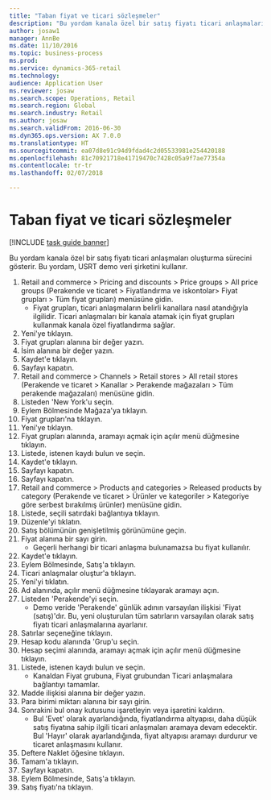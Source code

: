 ```yaml
--- 
title: "Taban fiyat ve ticari sözleşmeler"
description: "Bu yordam kanala özel bir satış fiyatı ticari anlaşmaları oluşturma sürecini gösterir."
author: josaw1
manager: AnnBe
ms.date: 11/10/2016
ms.topic: business-process
ms.prod: 
ms.service: dynamics-365-retail
ms.technology: 
audience: Application User
ms.reviewer: josaw
ms.search.scope: Operations, Retail
ms.search.region: Global
ms.search.industry: Retail
ms.author: josaw
ms.search.validFrom: 2016-06-30
ms.dyn365.ops.version: AX 7.0.0
ms.translationtype: HT
ms.sourcegitcommit: ea07d8e91c94d9fdad4c2d05533981e254420188
ms.openlocfilehash: 81c70921718e41719470c7428c05a9f7ae77354a
ms.contentlocale: tr-tr
ms.lasthandoff: 02/07/2018

---
```

# <a name="base-price-and-trade-agreements"></a>Taban fiyat ve ticari sözleşmeler

[!INCLUDE [task guide banner](../includes/task-guide-banner.md)]

Bu yordam kanala özel bir satış fiyatı ticari anlaşmaları oluşturma sürecini gösterir. Bu yordam, USRT demo veri şirketini kullanır.

1. Retail and commerce > Pricing and discounts > Price groups > All price groups (Perakende ve ticaret > Fiyatlandırma ve iskontolar> Fiyat grupları > Tüm fiyat grupları) menüsüne gidin.
    * Fiyat grupları, ticari anlaşmaların belirli kanallara nasıl atandığıyla ilgilidir. Ticari anlaşmaları bir kanala atamak için fiyat grupları kullanmak kanala özel fiyatlandırma sağlar.  
2. Yeni'ye tıklayın.
3. Fiyat grupları alanına bir değer yazın.
4. İsim alanına bir değer yazın.
5. Kaydet'e tıklayın.
6. Sayfayı kapatın.
7. Retail and commerce > Channels > Retail stores > All retail stores (Perakende ve ticaret > Kanallar > Perakende mağazaları > Tüm perakende mağazaları) menüsüne gidin.
8. Listeden 'New York'u seçin.
9. Eylem Bölmesinde Mağaza'ya tıklayın.
10. Fiyat grupları'na tıklayın.
11. Yeni'ye tıklayın.
12. Fiyat grupları alanında, aramayı açmak için açılır menü düğmesine tıklayın.
13. Listede, istenen kaydı bulun ve seçin.
14. Kaydet'e tıklayın.
15. Sayfayı kapatın.
16. Sayfayı kapatın.
17. Retail and commerce > Products and categories > Released products by category (Perakende ve ticaret > Ürünler ve kategoriler > Kategoriye göre serbest bırakılmış ürünler) menüsüne gidin.
18. Listede, seçili satırdaki bağlantıya tıklayın.
19. Düzenle'yi tıklatın.
20. Satış bölümünün genişletilmiş görünümüne geçin.
21. Fiyat alanına bir sayı girin.
    * Geçerli herhangi bir ticari anlaşma bulunamazsa bu fiyat kullanılır.  
22. Kaydet'e tıklayın.
23. Eylem Bölmesinde, Satış'a tıklayın.
24. Ticari anlaşmalar oluştur'a tıklayın.
25. Yeni'yi tıklatın.
26. Ad alanında, açılır menü düğmesine tıklayarak aramayı açın.
27. Listeden 'Perakende'yi seçin.
    * Demo veride 'Perakende' günlük adının varsayılan ilişkisi 'Fiyat (satış)'dır. Bu, yeni oluşturulan tüm satırların varsayılan olarak satış fiyatı ticari anlaşmalarına ayarlanır.  
28. Satırlar seçeneğine tıklayın.
29. Hesap kodu alanında 'Grup'u seçin.
30. Hesap seçimi alanında, aramayı açmak için açılır menü düğmesine tıklayın.
31. Listede, istenen kaydı bulun ve seçin.
    * Kanaldan Fiyat grubuna, Fiyat grubundan Ticari anlaşmalara bağlantıyı tamamlar.  
32. Madde ilişkisi alanına bir değer yazın.
33. Para birimi miktarı alanına bir sayı girin.
34. Sonrakini bul onay kutusunu işaretleyin veya işaretini kaldırın.
    * Bul 'Evet' olarak ayarlandığında, fiyatlandırma altyapısı, daha düşük satış fiyatına sahip ilgili ticari anlaşmaları aramaya devam edecektir. Bul 'Hayır' olarak ayarlandığında, fiyat altyapısı aramayı durdurur ve ticaret anlaşmasını kullanır.  
35. Deftere Naklet öğesine tıklayın.
36. Tamam'a tıklayın.
37. Sayfayı kapatın.
38. Eylem Bölmesinde, Satış'a tıklayın.
39. Satış fiyatı'na tıklayın.


